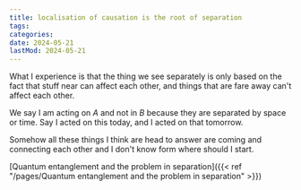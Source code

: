 ```yaml
---
title: localisation of causation is the root of separation
tags:
categories:
date: 2024-05-21
lastMod: 2024-05-21
---
```

What I experience is that the thing we see separately is only based on the fact that stuff near can affect each other, and things that are fare away can't affect each other.

We say I am acting on $A$ and not in $B$ because they are separated by space or time. Say I acted on this today, and I acted on that tomorrow.

Somehow all these things I think are head to answer are coming and connecting each other and I don't know form where should I start.

[Quantum entanglement and the problem in separation]({{< ref "/pages/Quantum entanglement and the problem in separation" >}})
